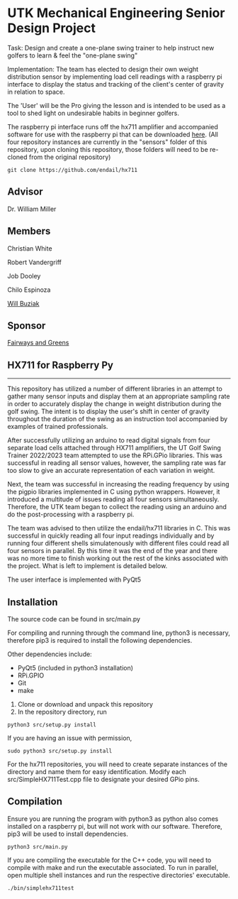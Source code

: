# UTK Mechanical Engineering Senior Design Project

Task: Design and create a one-plane swing trainer to help instruct new golfers to learn
& feel the "one-plane swing"

Implementation: The team has elected to design their own weight distribution sensor by implementing load cell readings with a raspberry pi interface to display the status and tracking of the client's center of gravity in relation to space. 

The 'User' will be the Pro giving the lesson and is intended to be used as a tool to shed light on undesirable habits in beginner golfers.

The raspberry pi interface runs off the hx711 amplifier and accompanied software for use with the raspberry pi that can be downloaded [here](https://github.com/endail/hx711). (All four repository instances are currently in the "sensors" folder of this repository, upon cloning this repository, those folders will need to be re-cloned from the original repository)

```
git clone https://github.com/endail/hx711
```

## Advisor

Dr. William Miller

## Members

Christian White

Robert Vandergriff

Job Dooley

Chilo Espinoza

[Will Buziak](https://github.com/wbuz24/Undergrad-Repo/blob/master/S23/will-buziak-resume.pdf)

## Sponsor
[Fairways and Greens](https://fairwaysandgreens.com/)


## HX711 for Raspberry Py
----

This repository has utilized a number of different libraries in an attempt to gather many sensor inputs and display them at an appropriate sampling rate in order to accurately display the change in weight distribution during the golf swing. The intent is to display the user's shift in center of gravity throughout the duration of the swing as an instruction tool accompanied by examples of trained professionals.

After successfully utilizing an arduino to read digital signals from four separate load cells attached through HX711 amplifiers, the UT Golf Swing Trainer 2022/2023 team attempted to use the RPi.GPio libraries. This was successful in reading all sensor values, however, the sampling rate was far too slow to give an accurate representation of each variation in weight. 

Next, the team was successful in increasing the reading frequency by using the pigpio libraries implemented in C using python wrappers. However, it introduced a multitude of issues reading all four sensors simultaneously. Therefore, the UTK team began to collect the reading using an arduino and do the post-processing with a raspberry pi. 

The team was advised to then utilize the endail/hx711 libraries in C. This was successful in quickly reading all four input readings individually and by running four different shells simulatenously with different files could read all four sensors in parallel. By this time it was the end of the year and there was no more time to finish working out the rest of the kinks associated with the project. What is left to implement is detailed below.

The user interface is implemented with PyQt5

Installation
------------
The source code can be found in src/main.py

For compiling and running through the command line, python3 is necessary, therefore pip3 is required to install the following dependencies.

Other dependencies include:
 - PyQt5 (included in python3 installation)
 - RPi.GPIO
 - Git
 - make

1. Clone or download and unpack this repository
2. In the repository directory, run
```
python3 src/setup.py install
```
If you are having an issue with permission,
```
sudo python3 src/setup.py install
```

For the hx711 repositories, you will need to create separate instances of the directory and name them for easy identification. Modify each src/SimpleHX711Test.cpp file to designate your desired GPio pins.

Compilation
-----------

Ensure you are running the program with python3 as python also comes installed on a raspberry pi, but will not work with our software. Therefore, pip3 will be used to install dependencies.
```
python3 src/main.py
```
If you are compiling the executable for the C++ code, you will need to compile with make and run the executable associated. To run in parallel, open multiple shell instances and run the respective directories' executable.

```
./bin/simplehx711test
```
